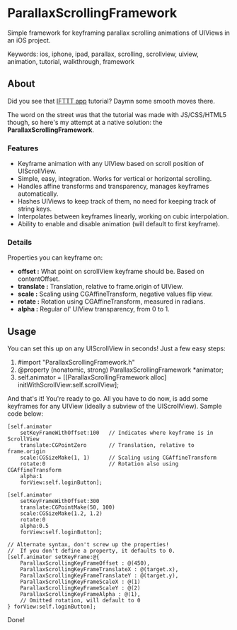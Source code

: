 ParallaxScrollingFramework
==========================

Simple framework for keyframing parallax scrolling animations of UIViews in an iOS project.

Keywords: ios, iphone, ipad, parallax, scrolling, scrollview, uiview, animation, tutorial, walkthrough, framework

## About
Did you see that [IFTTT app](https://itunes.apple.com/us/app/ifttt/id660944635?mt=8) tutorial? Daymn some smooth moves there.

The word on the street was that the tutorial was made with JS/CSS/HTML5 though,
so here's my attempt at a native solution: the **ParallaxScrollingFramework**.

### Features
 * Keyframe animation with any UIView based on scroll position of UIScrollView.
 * Simple, easy, integration. Works for vertical or horizontal scrolling.
 * Handles affine transforms and transparency, manages keyframes automatically.
 * Hashes UIViews to keep track of them, no need for keeping track of string keys.
 * Interpolates between keyframes linearly, working on cubic interpolation.
 * Ability to enable and disable animation (will default to first keyframe).

### Details
Properties you can keyframe on:
 - **offset :** What point on scrollView keyframe should be. Based on contentOffset.
 - **translate :** Translation, relative to frame.origin of UIView.
 - **scale :** Scaling using CGAffineTransform, negative values flip view.
 - **rotate :** Rotation using CGAffineTransform, measured in radians.
 - **alpha :** Regular ol' UIView transparency, from 0 to 1.

## Usage
You can set this up on any UIScrollView in seconds! Just a few easy steps:

 1. #import "ParallaxScrollingFramework.h"
 2. @property (nonatomic, strong) ParallaxScrollingFramework \*animator;
 3. self.animator = [[ParallaxScrollingFramework alloc] initWithScrollView:self.scrollView];

And that's it! You're ready to go. All you have to do now, is add some keyframes
for any UIView (ideally a subview of the UIScrollView). Sample code below:

	[self.animator
		setKeyFrameWithOffset:100	// Indicates where keyframe is in ScrollView
		translate:CGPointZero		// Translation, relative to frame.origin
		scale:CGSizeMake(1, 1)		// Scaling using CGAffineTransform
		rotate:0					// Rotation also using CGAffineTransform
		alpha:1
		forView:self.loginButton];

	[self.animator
		setKeyFrameWithOffset:300
		translate:CGPointMake(50, 100)
		scale:CGSizeMake(1.2, 1.2)
		rotate:0
		alpha:0.5
		forView:self.loginButton];

	// Alternate syntax, don't screw up the properties!
	//	If you don't define a property, it defaults to 0.
	[self.animator setKeyFrame:@{
		ParallaxScrollingKeyFrameOffset : @(450),
		ParallaxScrollingKeyFrameTranslateX : @(target.x),
		ParallaxScrollingKeyFrameTranslateY : @(target.y),
		ParallaxScrollingKeyFrameScaleX : @(1)
		ParallaxScrollingKeyFrameScaleY : @(2)
		ParallaxScrollingKeyFrameAlpha : @(1),
		// Omitted rotation, will default to 0
	} forView:self.loginButton];

Done!

